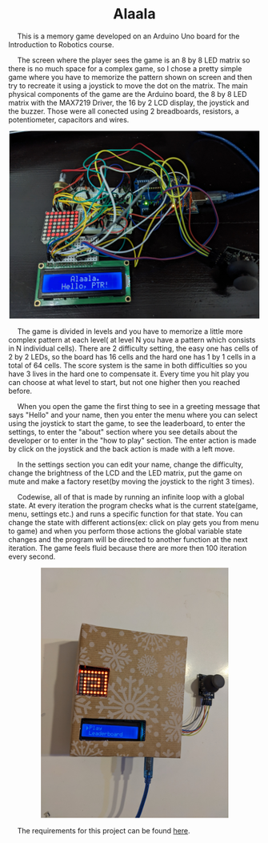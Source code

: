 <body>
<h1 align="center">Alaala</h1>
<p>&emsp;   This is a memory game developed on an Arduino Uno board for the Introduction to Robotics course.  </p>
<p>&emsp;   The screen where the player sees the game is an 8 by 8 LED matrix so there is no much space for a complex game, so I chose a pretty simple game where you have to memorize the pattern shown on screen and then try to recreate it using a joystick to move the dot on the matrix. The main physical components of the game are the Arduino board, the 8 by 8 LED matrix with the MAX7219 Driver, the 16 by 2 LCD display, the joystick and the buzzer. Those were all conected using 2 breadboards, resistors, a potentiometer, capacitors and wires.</p>
 <p align="center">
  <img src="assets/gamecomponents.jpg" alt="Game Components" width="500">
 </p>
<p>&emsp;   The game is divided in levels and you have to memorize a little more complex pattern at each level( at level N you have a pattern which consists in N individual cells). There are 2 difficulty setting, the easy one has cells of 2 by 2 LEDs, so the board has 16 cells and the hard one has 1 by 1 cells in a total of 64 cells. The score system is the same in both difficulties so you have 3 lives in the hard one to compensate it. Every time you hit play you can choose at what level to start, but not one higher then you reached before.  </p>
<p>&emsp;   When you open the game the first thing to see in a greeting message that says "Hello" and your name, then you enter the menu where you can select using the joystick to start the game, to see the leaderboard, to enter the settings, to enter the "about" section where you see details about the developer or to enter in the "how to play" section. The enter action is made by click on the joystick and the back action is made with a left move.  
<p>&emsp;   In the settings section you can edit your name, change the difficulty, change the brightness of the LCD and the LED matrix, put the game on mute and make a factory reset(by moving the joystick to the right 3 times).  </p>
<p>&emsp;   Codewise, all of that is made by running an infinite loop with a global state. At every iteration the program checks what is the current state(game, menu, settings etc.) and runs a specific function for that state. You can change the state with different actions(ex: click on play gets you from menu to game) and when you perform those actions the global variable state changes and the program will be directed to another function at the next iteration. The game feels fluid because there are more then 100 iteration every second.  </p>
 <p align="center">
  <img src="assets/alaala_2.jpg" alt="Alaala" height="500">
 </p>
 <p>&emsp; The requirements for this project can be found <a href="assets/requirements .pdf" class="image fit" >here</a>.</p>
</body>
